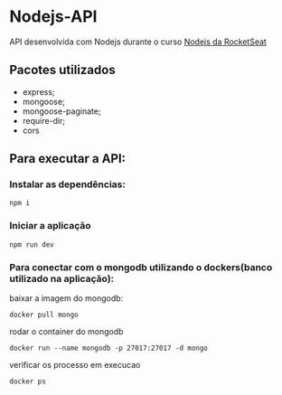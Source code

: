 # Nodejs-API

API desenvolvida com Nodejs durante o curso  [Nodejs da RocketSeat](https://rocketseat.com.br/starter/curso-gratuito-nodejs)

## Pacotes utilizados
 - express;
 - mongoose;
 - mongoose-paginate;
 - require-dir;
 - cors

## Para executar a API:

### Instalar as dependências:
 ```
 npm i
 ```
 ### Iniciar a aplicação
 ```
 npm run dev
 ```

 ### Para conectar com o mongodb utilizando o dockers(banco utilizado na aplicação):

baixar a imagem do mongodb:
 ```
 docker pull mongo
 ```

rodar o container do mongodb
 ```
 docker run --name mongodb -p 27017:27017 -d mongo
 ```

verificar os processo em execucao
```
docker ps
```

